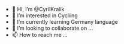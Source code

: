 - 👋 Hi, I’m @CyrilKralik
- 👀 I’m interested in Cycliing
- 🌱 I’m currently learning Germany language
- 💞️ I’m looking to collaborate on ...
- 📫 How to reach me ...

<!---
CyrilKralik/CyrilKralik is a ✨ special ✨ repository because its `README.md` (this file) appears on your GitHub profile.
You can click the Preview link to take a look at your changes.
--->
